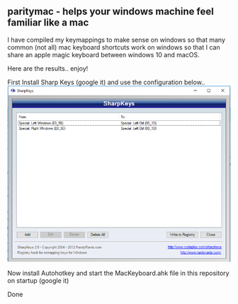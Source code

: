 ## paritymac - helps your windows machine feel familiar like a mac

I have compiled my keymappings to make sense on windows so that many common (not all) mac keyboard shortcuts work on windows so that I can share an apple magic keyboard between windows 10 and macOS.

Here are the results.. enjoy!

First Install Sharp Keys (google it) and use the configuration below..
![Sharp Keys](https://raw.githubusercontent.com/34code/parity-mac/master/sharp-keys.PNG)

Now install Autohotkey and start the MacKeyboard.ahk file in this repository on startup (google it)

Done
